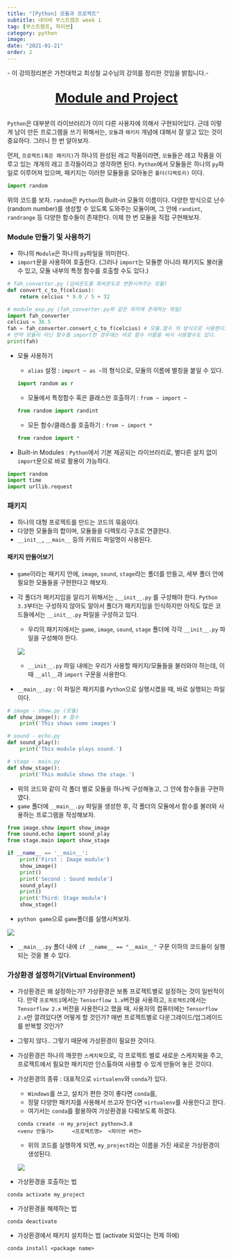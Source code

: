 ```yaml
---
title: "[Python] 모듈과 프로젝트"
subtitle: 네이버 부스트캠프 week 1
tag: [부스트캠프, 파이썬]
category: python
image:
date: "2021-01-21"
order: 2
---
```


\- 이 강의정리본은 가천대학교 최성철 교수님의 강의를 정리한 것임을 밝힙니다.\-

<p align="center" style="font-size : 30px; font-weight: bold;"><u>Module and Project</u></p>

`Python`은 대부분의 라이브러리가 이미 다른 사용자에 의해서 구현되어있다. 근데 이렇게 남이 만든 프로그램을 쓰기 위해서는, `모듈`과 `패키지` 개념에 대해서 잘 알고 있는 것이 중요하다. 그러니 한 번 알아보자.

먼저, `프로젝트(혹은 패키지)`가 하나의 완성된 레고 작품이라면, `모듈`들은 레고 작품을 이루고 있는 개개의 레고 조각들이라고 생각하면 된다. `Python`에서 모듈들은 하나의 `py`파일로 이루어져 있으며, 패키지는 이러한 모듈들을 모아놓은 `폴더(디렉토리)` 이다.

```python
import random
```

위의 코드를 보자. `random`은 `Python`의 Built-in 모듈의 이름이다. 다양한 방식으로 난수(random number)를 생성할 수 있도록 도와주는 모듈이며, 그 안에 `randint`, `randrange` 등 다양한 함수들이 존재한다. 이제 한 번 모듈을 직접 구현해보자.

### Module 만들기 및 사용하기

- 하나의 `Module`은 하나의 `py`파일을 의미한다.
- `import`문을 사용하여 호출한다. (그러나 `import`는 모듈뿐 아니라 패키지도 불러올 수 있고, 모듈 내부의 특정 함수를 호출할 수도 있다.)

```python
# fah_converter.py (섭씨온도를 화씨온도로 변환시켜주는 모듈)
def convert_c_to_f(celcius):
	return celcius * 9.0 / 5 + 32

# module_exp.py (fah_converter.py와 같은 위치에 존재하는 파일)
import fah_converter
celcius = 36.5
fah = fah_converter.convert_c_to_f(celcius) # 모듈.함수 의 방식으로 사용한다.
# 만약 모듈이 아닌 함수를 import한 경우에는 바로 함수 이름을 써서 사용할수도 있다.
print(fah)
```

- 모듈 사용하기

  - `alias` 설정 : `import ~ as ~`의 형식으로, 모듈의 이름에 별칭을 붙일 수 있다.

  ```python
  import random as r
  ```

  - 모듈에서 특정함수 혹은 클래스만 호출하기 : `from ~ import ~`

  ```python
  from random import randint
  ```

  - 모든 함수/클래스를 호출하기 : `from ~ import *`

  ```python
  from random import *
  ```

- Built-in Modules : `Python`에서 기본 제공되는 라이브러리로, 별다른 설치 없이 `import`문으로 바로 활용이 가능하다.

```python
import random
import time
import urllib.request
```

### 패키지

- 하나의 대형 프로젝트를 만드는 코드의 묶음이다.
- 다양한 모듈들의 합이며, 모듈들을 디렉토리 구조로 연결한다.
- `__init__`, `__main__` 등의 키워드 파일명이 사용된다.

#### 패키지 만들어보기

- `game`이라는 패키지 안에, `image`, `sound`, `stage`라는 폴더를 만들고, 세부 폴더 안에 필요한 모듈들을 구현한다고 해보자.

- 각 폴더가 패키지임을 알리기 위해서는 ,`__init__.py` 를 구성해야 한다. `Python 3.3`부터는 구성하지 않아도 알아서 폴더가 패키지임을 인식하지만 아직도 많은 코드들에서는 `__init__.py` 파일을 구성하고 있다.

  - 우리의 패키지에서는 `game`, `image`, `sound`, `stage` 폴더에 각각 `__init__.py` 파일을 구성해야 한다.

  <p><img src="https://user-images.githubusercontent.com/37925813/106131119-9c9d8880-61a5-11eb-8860-da907de89496.png"></p>

  - `__init__.py` 파일 내에는 우리가 사용할 패키지/모듈들을 불러와야 하는데, 이 때 `__all__`과 `import` 구문을 사용한다.

- `__main__.py` : 이 파일은 패키지를 `Python`으로 실행시켰을 때, 바로 실행되는 파일이다.

```python
# image - show.py (모듈)
def show_image(): # 함수
    print('This shows some images')

# sound - echo.py
def sound_play():
    print('This module plays sound.')

# stage - main.py
def show_stage():
    print('This module shows the stage.')
```

- 위의 코드와 같이 각 폴더 별로 모듈을 하나씩 구성해놓고, 그 안에 함수들을 구현하였다.
- `game` 폴더에 `__main__.py` 파일을 생성한 후, 각 폴더의 모듈에서 함수를 불러와 사용하는 프로그램을 작성해보자.

```python
from image.show import show_image
from sound.echo import sound_play
from stage.main import show_stage

if __name__ == '__main__':
    print('First : Image module')
    show_image()
    print()
    print('Second : Sound module')
    sound_play()
    print()
    print('Third: Stage module')
    show_stage()
```

- `python game`으로 `game`폴더를 실행시켜보자.

<p><img src="https://user-images.githubusercontent.com/37925813/106132259-14b87e00-61a7-11eb-9979-44dfb228e897.png"></p>

- `__main__.py` 폴더 내에 `if __name__ == "__main__"` 구문 이하의 코드들이 실행되는 것을 볼 수 있다.

### 가상환경 설정하기(Virtual Environment)

- 가상환경은 왜 설정하는가? 가상환경은 보통 프로젝트별로 설정하는 것이 일반적이다. 만약 `프로젝트1`에서는 `Tensorflow 1.x`버전을 사용하고, `프로젝트2`에서는 `Tensorflow 2.x` 버전을 사용한다고 했을 때, 사용자의 컴퓨터에는 `Tensorflow 2.x`만 깔려있다면 어떻게 할 것인가? 매번 프로젝트별로 다운그레이드/업그레이드를 반복할 것인가?

- 그렇지 않다.. 그렇기 때문에 가상환경이 필요한 것이다.

- 가상환경은 하나의 깨끗한 `스케치북`으로, 각 프로젝트 별로 새로운 스케치북을 주고, 프로젝트에서 필요한 패키지만 인스톨하여 사용할 수 있게 만들어 놓은 것이다.

- 가상환경의 종류 : 대표적으로 `virtualenv`와 `conda`가 있다.

  - `Windows`를 쓰고, 설치가 편한 것이 좋다면 `conda`를,
  - 정말 다양한 패키지를 사용해서 쓰고자 한다면 `virtualenv`를 사용한다고 한다.
  - 여기서는 `conda`를 활용하여 가상환경을 다뤄보도록 하겠다.

  ```
  conda create -n my_project python=3.8
  <venv 만들기> 	  <프로젝트명>  <파이썬 버전>
  ```

  - 위의 코드를 실행하게 되면, `my_project`라는 이름을 가진 새로운 가상환경이 생성된다.

  <p><img src="https://user-images.githubusercontent.com/37925813/106133170-3e25d980-61a8-11eb-9120-9b9767730cbb.png"></p>

- 가상환경을 호출하는 법

```
conda activate my_project
```

- 가상환경을 해제하는 법

```
conda deactivate
```

- 가상환경에서 패키지 설치하는 법 (activate 되었다는 전제 하에)

```
conda install <package name>
```
